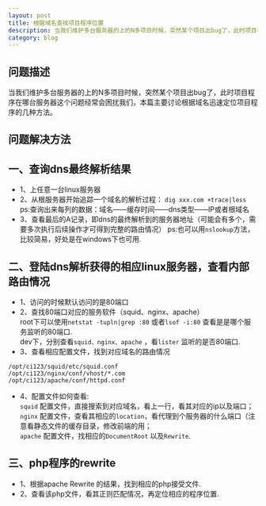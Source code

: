 ```yaml
---
layout: post
title: 根据域名查找项目程序位置
description: 当我们维护多台服务器的上的N多项目时候，突然某个项目出bug了，此时项目程序在哪台服务器这个问题经常会困扰我们，本篇主要讨论根据域名迅速定位项目程序的几种方法。
category: blog
---
```

## 问题描述

当我们维护多台服务器的上的N多项目时候，突然某个项目出bug了，此时项目程序在哪台服务器这个问题经常会困扰我们，本篇主要讨论根据域名迅速定位项目程序的几种方法。

## 问题解决方法

## 一、查询dns最终解析结果

* 1、上任意一台linux服务器
* 2、从根服务器开始追踪一个域名的解析过程： `dig xxx.com +trace|less`<br/>
	ps:查询出来每列的数据：域名——缓存时间——dns类型——IP或者根域名
* 3、查看最后的A记录，即dns的最终解析到的服务器地址（可能会有多个，需要多次执行后续操作才可得到完整的路由情况）
	ps:也可以用`nslookup`方法，比较简易，好处是在windows下也可用.

## 二、登陆dns解析获得的相应linux服务器，查看内部路由情况

* 1、访问的时候默认访问的是80端口
* 2、查找80端口对应的服务软件（squid、nginx、apache）<br/>
root下可以使用`netstat -tupln|grep :80` 或者`lsof -i:80` 查看是是哪个服务监听的80端口.<br/>
dev下，分别查看`squid、nginx、apache` ，看`lister` 监听的是否80端口.<br/>
* 3、查看相应配置文件，找到对应域名的路由情况
```
/opt/ci123/squid/etc/squid.conf
/opt/ci123/nginx/conf/vhost/*.com
/opt/ci123/apache/conf/httpd.conf
```		
* 4、配置文件如何查看:<br/>
`squid` 配置文件，直接搜索到对应域名，看上一行，看其对应的ip以及端口；<br/>
`nginx` 配置文件，查看其相应的`location`，看代理到个服务器的什么端口（注意看静态文件的缓存目录，修改前端的用；<br/>
`apache` 配置文件，找相应的`DocumentRoot` 以及`Rewrite`.

## 三、php程序的rewrite

* 1、根据apache Rewrite 的结果，找到相应的php接受文件.
* 2、查看该php文件，看其正则匹配情况，再定位相应的程序位置.

